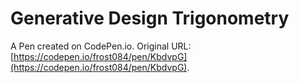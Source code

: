 # Generative Design Trigonometry

A Pen created on CodePen.io. Original URL: [https://codepen.io/frost084/pen/KbdvpG](https://codepen.io/frost084/pen/KbdvpG).


